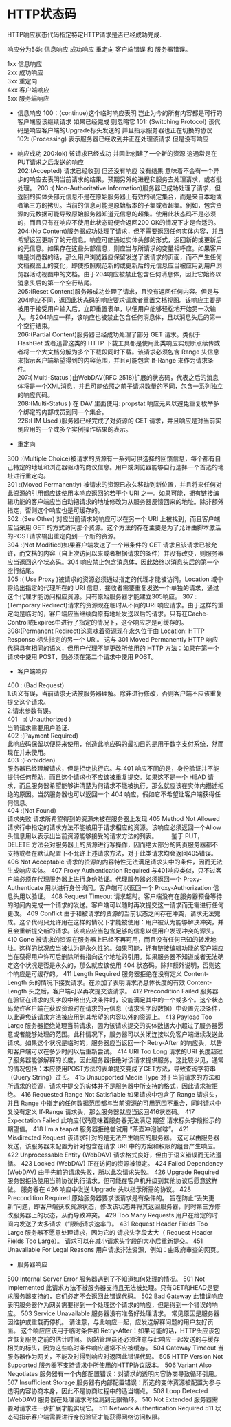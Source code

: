 # HTTP状态码

HTTP响应状态代码指定特定HTTP请求是否已经成功完成.  

响应分为5类:
 信息响应 成功响应  重定向 客户端错误 和 服务器错误。  
 
 1xx 信息响应  
 2xx 成功响应  
 3xx 重定向  
 4xx 客户端响应  
 5xx 服务端响应  

* 信息响应
 100：(continue)这个临时响应表明 岂止为今的所有内容都是可行的  客户端应该继续请求  如果已经完成 则忽略它
 101: (Switching Protocol) 该代码是响应客户端的Upgrade标头发送的  并且指示服务器也正在切换的协议
 102: (Processing)  表示服务器已经收到并正在处理该请求  但是没有响应

* 响应成功
 200:(ok) 该请求已经成功  并因此创建了一个新的资源   这通常是在PUT请求之后发送的响应  
 202:(Accepted) 请求已经收到 但还没有响应 没有结果  意味着不会有一个异步的响应去表明当前请求的结果，预期另外的进程和服务去处理请求，或者批处理。
 203 :( Non-Authoritative Information)服务器已成功处理了请求，但返回的实体头部元信息不是在原始服务器上有效的确定集合，而是来自本地或者第三方的拷贝。当前的信息可能是原始版本的子集或者超集。例如，包含资源的元数据可能导致原始服务器知道元信息的超集。使用此状态码不是必须的，而且只有在响应不使用此状态码便会返回200 OK的情况下才是合适的。  
 204:(No Content)服务器成功处理了请求，但不需要返回任何实体内容，并且希望返回更新了的元信息。响应可能通过实体头部的形式，返回新的或更新后的元信息。如果存在这些头部信息，则应当与所请求的变量相呼应。如果客户端是浏览器的话，那么用户浏览器应保留发送了该请求的页面，而不产生任何文档视图上的变化，即使按照规范新的或更新后的元信息应当被应用到用户浏览器活动视图中的文档。由于204响应被禁止包含任何消息体，因此它始终以消息头后的第一个空行结尾。  
 205:(Reset  Content)服务器成功处理了请求，且没有返回任何内容。但是与204响应不同，返回此状态码的响应要求请求者重置文档视图。该响应主要是被用于接受用户输入后，立即重置表单，以便用户能够轻松地开始另一次输入。与204响应一样，该响应也被禁止包含任何消息体，且以消息头后的第一个空行结束。  
 206:(Partial Content)服务器已经成功处理了部分 GET 请求。类似于 FlashGet 或者迅雷这类的 HTTP 下载工具都是使用此类响应实现断点续传或者将一个大文档分解为多个下载段同时下载。该请求必须包含 Range 头信息来指示客户端希望得到的内容范围，并且可能包含 If-Range 来作为请求条件。  
 207:( Multi-Status )由WebDAV(RFC 2518)扩展的状态码，代表之后的消息体将是一个XML消息，并且可能依照之前子请求数量的不同，包含一系列独立的响应代码。  
 208:(Multi-Status ) 在 DAV 里面使用: propstat 响应元素以避免重复枚举多个绑定的内部成员到同一个集合。  
 226:( IM Used )服务器已经完成了对资源的 GET 请求，并且响应是对当前实例应用的一个或多个实例操作结果的表示。  

* 重定向

300 :(Multiple Choice)被请求的资源有一系列可供选择的回馈信息，每个都有自己特定的地址和浏览器驱动的商议信息。用户或浏览器能够自行选择一个首选的地址进行重定向。  
301 :(Moved Permanently) 被请求的资源已永久移动到新位置，并且将来任何对此资源的引用都应该使用本响应返回的若干个 URI 之一。如果可能，拥有链接编辑功能的客户端应当自动把请求的地址修改为从服务器反馈回来的地址。除非额外指定，否则这个响应也是可缓存的。  
302 :(See Other) 对应当前请求的响应可以在另一个 URI 上被找到，而且客户端应当采用 GET 的方式访问那个资源。这个方法的存在主要是为了允许由脚本激活的POST请求输出重定向到一个新的资源。  
304 :(Not Modified)如果客户端发送了一个带条件的 GET 请求且该请求已被允许，而文档的内容（自上次访问以来或者根据请求的条件）并没有改变，则服务器应当返回这个状态码。304 响应禁止包含消息体，因此始终以消息头后的第一个空行结尾。  
305 :( Use Proxy )被请求的资源必须通过指定的代理才能被访问。Location 域中将给出指定的代理所在的 URI 信息，接收者需要重复发送一个单独的请求，通过这个代理才能访问相应资源。只有原始服务器才能建立305响应。 
307 :(Temporary Redirect)请求的资源现在临时从不同的URI 响应请求。由于这样的重定向是临时的，客户端应当继续向原有地址发送以后的请求。只有在Cache-Control或Expires中进行了指定的情况下，这个响应才是可缓存的。  
308:(Permanent Redirect)这意味着资源现在永久位于由 Location: HTTP Response 标头指定的另一个 URI。 这与 301 Moved Permanently HTTP 响应代码具有相同的语义，但用户代理不能更改所使用的 HTTP 方法：如果在第一个请求中使用 POST，则必须在第二个请求中使用 POST。  

* 客户端响应

400 : (Bad Request)  
1.语义有误，当前请求无法被服务器理解。除非进行修改，否则客户端不应该重复提交这个请求。  
2.请求参数有误。  
401　:( Unauthorized )  
当前请求需要用户验证.  
402 :(Payment Required)  
此响应码保留以便将来使用，创造此响应码的最初目的是用于数字支付系统，然而现在并未使用。  
403 :(Forbidden)  
服务器已经理解请求，但是拒绝执行它。与 401 响应不同的是，身份验证并不能提供任何帮助，而且这个请求也不应该被重复提交。如果这不是一个 HEAD 请求，而且服务器希望能够讲清楚为何请求不能被执行，那么就应该在实体内描述拒绝的原因。当然服务器也可以返回一个 404 响应，假如它不希望让客户端获得任何信息。  
404 :(Not  Found)  
请求失败   请求所希望得到的资源未被在服务器上发现
405 Method Not Allowed
请求行中指定的请求方法不能被用于请求相应的资源。该响应必须返回一个Allow 头信息用以表示出当前资源能够接受的请求方法的列表。 　　鉴于 PUT，DELETE 方法会对服务器上的资源进行写操作，因而绝大部分的网页服务器都不支持或者在默认配置下不允许上述请求方法，对于此类请求均会返回405错误。
406 Not Acceptable
请求的资源的内容特性无法满足请求头中的条件，因而无法生成响应实体。
407 Proxy Authentication Required
与401响应类似，只不过客户端必须在代理服务器上进行身份验证。代理服务器必须返回一个 Proxy-Authenticate 用以进行身份询问。客户端可以返回一个 Proxy-Authorization 信息头用以验证。
408 Request Timeout
请求超时。客户端没有在服务器预备等待的时间内完成一个请求的发送。客户端可以随时再次提交这一请求而无需进行任何更改。
409 Conflict
由于和被请求的资源的当前状态之间存在冲突，请求无法完成。这个代码只允许用在这样的情况下才能被使用：用户被认为能够解决冲突，并且会重新提交新的请求。该响应应当包含足够的信息以便用户发现冲突的源头。
410 Gone
被请求的资源在服务器上已经不再可用，而且没有任何已知的转发地址。这样的状况应当被认为是永久性的。如果可能，拥有链接编辑功能的客户端应当在获得用户许可后删除所有指向这个地址的引用。如果服务器不知道或者无法确定这个状况是否是永久的，那么就应该使用 404 状态码。除非额外说明，否则这个响应是可缓存的。
411 Length Required
服务器拒绝在没有定义 Content-Length 头的情况下接受请求。在添加了表明请求消息体长度的有效 Content-Length 头之后，客户端可以再次提交该请求。
412 Precondition Failed
服务器在验证在请求的头字段中给出先决条件时，没能满足其中的一个或多个。这个状态码允许客户端在获取资源时在请求的元信息（请求头字段数据）中设置先决条件，以此避免该请求方法被应用到其希望的内容以外的资源上。
413 Payload Too Large
服务器拒绝处理当前请求，因为该请求提交的实体数据大小超过了服务器愿意或者能够处理的范围。此种情况下，服务器可以关闭连接以免客户端继续发送此请求。如果这个状况是临时的，服务器应当返回一个 Retry-After 的响应头，以告知客户端可以在多少时间以后重新尝试。
414 URI Too Long
请求的URI 长度超过了服务器能够解释的长度，因此服务器拒绝对该请求提供服务。这比较少见，通常的情况包括：本应使用POST方法的表单提交变成了GET方法，导致查询字符串（Query String）过长。
415 Unsupported Media Type
对于当前请求的方法和所请求的资源，请求中提交的实体并不是服务器中所支持的格式，因此请求被拒绝。
416 Requested Range Not Satisfiable
如果请求中包含了 Range 请求头，并且 Range 中指定的任何数据范围都与当前资源的可用范围不重合，同时请求中又没有定义 If-Range 请求头，那么服务器就应当返回416状态码。
417 Expectation Failed
此响应代码意味着服务器无法满足 期望 请求标头字段指示的期望值。
418 I'm a teapot
服务器拒绝尝试用 “茶壶冲泡咖啡”。
421 Misdirected Request
该请求针对的是无法产生响应的服务器。 这可以由服务器发送，该服务器未配置为针对包含在请求 URI 中的方案和权限的组合产生响应。
422 Unprocessable Entity (WebDAV)
请求格式良好，但由于语义错误而无法遵循。
423 Locked (WebDAV)
正在访问的资源被锁定。
424 Failed Dependency (WebDAV)
由于先前的请求失败，所以此次请求失败。
426 Upgrade Required
服务器拒绝使用当前协议执行请求，但可能在客户机升级到其他协议后愿意这样做。 服务器在 426 响应中发送 Upgrade 头以指示所需的协议。
428 Precondition Required
原始服务器要求该请求是有条件的。 旨在防止“丢失更新”问题，即客户端获取资源状态，修改该状态并将其返回服务器，同时第三方修改服务器上的状态，从而导致冲突。
429 Too Many Requests
用户在给定的时间内发送了太多请求（“限制请求速率”）。
431 Request Header Fields Too Large
服务器不愿意处理请求，因为它的 请求头字段太大（ Request Header Fields Too Large）。 请求可以在减小请求头字段的大小后重新提交。
451 Unavailable For Legal Reasons
用户请求非法资源，例如：由政府审查的网页。

* 服务器响应

500 Internal Server Error
服务器遇到了不知道如何处理的情况。
501 Not Implemented
此请求方法不被服务器支持且无法被处理。只有GET和HEAD是要求服务器支持的，它们必定不会返回此错误代码。
502 Bad Gateway
此错误响应表明服务器作为网关需要得到一个处理这个请求的响应，但是得到一个错误的响应。
503 Service Unavailable
服务器没有准备好处理请求。 常见原因是服务器因维护或重载而停机。 请注意，与此响应一起，应发送解释问题的用户友好页面。 这个响应应该用于临时条件和 Retry-After：如果可能的话，HTTP头应该包含恢复服务之前的估计时间。 网站管理员还必须注意与此响应一起发送的与缓存相关的标头，因为这些临时条件响应通常不应被缓存。
504 Gateway Timeout
当服务器作为网关，不能及时得到响应时返回此错误代码。
505 HTTP Version Not Supported
服务器不支持请求中所使用的HTTP协议版本。
506 Variant Also Negotiates
服务器有一个内部配置错误：对请求的透明内容协商导致循环引用。
507 Insufficient Storage
服务器有内部配置错误：所选的变体资源被配置为参与透明内容协商本身，因此不是协商过程中的适当端点。
508 Loop Detected (WebDAV)
服务器在处理请求时检测到无限循环。
510 Not Extended
服务器需要对请求进一步扩展才能实现它。
511 Network Authentication Required
511 状态码指示客户端需要进行身份验证才能获得网络访问权限。